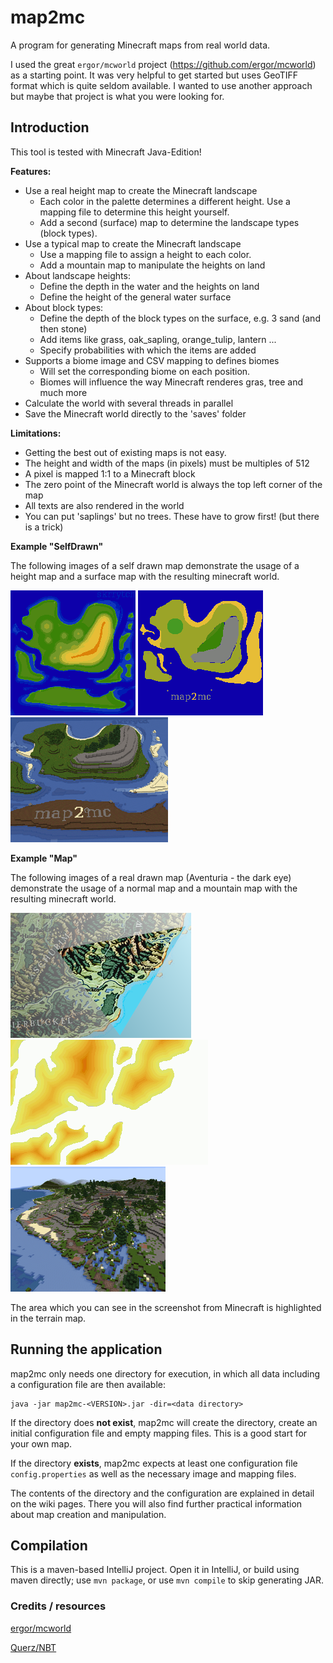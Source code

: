 # map2mc

A program for generating Minecraft maps from real world data.

I used the great `ergor/mcworld` project (https://github.com/ergor/mcworld) as a starting point. 
It was very helpful to get started but uses GeoTIFF format which is quite seldom available. 
I wanted to use another approach but maybe that project is what you were looking for.  

## Introduction

This tool is tested with Minecraft Java-Edition!

__Features:__

- Use a real height map to create the Minecraft landscape
  - Each color in the palette determines a different height. Use a mapping file to determine this height yourself.
  - Add a second (surface) map to determine the landscape types (block types).
- Use a typical map to create the Minecraft landscape
  - Use a mapping file to assign a height to each color.
  - Add a mountain map to manipulate the heights on land
- About landscape heights:
  - Define the depth in the water and the heights on land
  - Define the height of the general water surface
- About block types:
  - Define the depth of the block types on the surface, e.g. 3 sand (and then stone)
  - Add items like grass, oak_sapling, orange_tulip, lantern ...
  - Specify probabilities with which the items are added
- Supports a biome image and CSV mapping to defines biomes
  - Will set the corresponding biome on each position.
  - Biomes will influence the way Minecraft renderes gras, tree and much more
- Calculate the world with several threads in parallel
- Save the Minecraft world directly to the 'saves' folder

__Limitations:__

- Getting the best out of existing maps is not easy.
- The height and width of the maps (in pixels) must be multiples of 512
- A pixel is mapped 1:1 to a Minecraft block
- The zero point of the Minecraft world is always the top left corner of the map
- All texts are also rendered in the world
- You can put 'saplings' but no trees. These have to grow first! (but there is a trick)


__Example "SelfDrawn"__

The following images of a self drawn map demonstrate the usage of 
a height map and a surface map with the resulting minecraft world.

![Height Map][selfdrawn_terrain]
![Surface Map][selfdrawn_surface]
![Minecraft][selfdrawn_mcworld]

[selfdrawn_terrain]: doc/images/selfdrawn-terrain-small.bmp "height map"
[selfdrawn_surface]: doc/images/selfdrawn-surface-small.bmp "surface map"
[selfdrawn_mcworld]: doc/images/selfdrawn-mcworld-small.png "Minecraft"

__Example "Map"__

The following images of a real drawn map (Aventuria - the dark eye) demonstrate the usage of 
a normal map and a mountain map with the resulting minecraft world.

![Normal Map][realmap_terrain]
![Mountains Map][realmap_mountains]
![Minecraft][realmap_mcworld]

[realmap_terrain]: doc/images/realmap-terrain-small.bmp "normal map"
[realmap_mountains]: doc/images/realmap-mountains-small.bmp "mountains map"
[realmap_mcworld]: doc/images/realmap-mcworld-small.png "Minecraft"

The area which you can see in the screenshot from Minecraft 
is highlighted in the terrain map.

## Running the application

map2mc only needs one directory for execution, in which all data including a configuration file are then available:

```
java -jar map2mc-<VERSION>.jar -dir=<data directory>
```

If the directory does __not exist__, map2mc will create the directory, create an initial configuration file and empty mapping files. This is a good start for your own map.

If the directory __exists__, map2mc expects at least one configuration file `config.properties` as well as the necessary image and mapping files.

The contents of the directory and the configuration are explained in detail on the wiki pages. 
There you will also find further practical information about map creation and manipulation.

## Compilation

This is a maven-based IntelliJ project. Open it in IntelliJ, or build using maven directly; use `mvn package`, 
or use `mvn compile` to skip generating JAR.

### Credits / resources

[ergor/mcworld](https://github.com/ergor/mcworld)

[Querz/NBT](https://github.com/Querz/NBT)

[Wiki]: https://github.com/Skrrytch/map2mc/wiki/